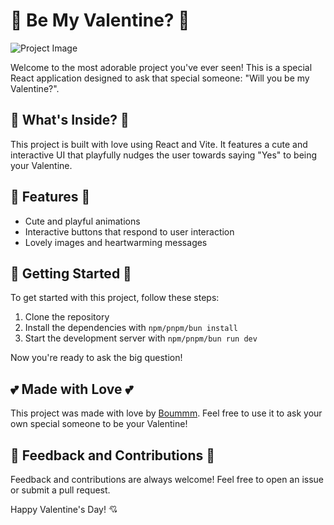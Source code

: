 # 🥰 Be My Valentine? 🥰

![Project Image](https://i.imgur.com/8q884zI.png)

Welcome to the most adorable project you've ever seen! This is a special React application designed to ask that special someone: "Will you be my Valentine?".

## 💖 What's Inside? 💖

This project is built with love using React and Vite. It features a cute and interactive UI that playfully nudges the user towards saying "Yes" to being your Valentine.

## 🎁 Features 🎁

- Cute and playful animations
- Interactive buttons that respond to user interaction
- Lovely images and heartwarming messages

## 🚀 Getting Started 🚀

To get started with this project, follow these steps:

1. Clone the repository
2. Install the dependencies with `npm/pnpm/bun install`
3. Start the development server with `npm/pnpm/bun run dev`

Now you're ready to ask the big question!

## 💕 Made with Love 💕

This project was made with love by [Boummm](https://github.com/boummm). Feel free to use it to ask your own special someone to be your Valentine!

## 💌 Feedback and Contributions 💌

Feedback and contributions are always welcome! Feel free to open an issue or submit a pull request.

Happy Valentine's Day! 💘
